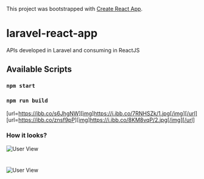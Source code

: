 This project was bootstrapped with [Create React App](https://github.com/facebook/create-react-app).
# laravel-react-app
APIs developed in Laravel and consuming in ReactJS


## Available Scripts

### `npm start`

### `npm run build`

[url=https://ibb.co/s6JhgNW][img]https://i.ibb.co/7RNHSZk/1.jpg[/img][/url]
[url=https://ibb.co/znsf9pP][img]https://i.ibb.co/8KM8vqP/2.jpg[/img][/url]

### How it looks?

![User View](https://i.ibb.co/8KM8vqP/2.jpg)
#
![User View](ttps://i.ibb.co/7RNHSZk/1.jpg)
